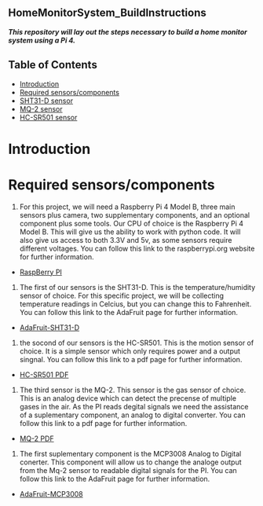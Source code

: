 ## HomeMonitorSystem_BuildInstructions
*__This repository will lay out the steps necessary to build a home monitor system using a Pi 4.__*

## Table of Contents
* [Introduction](#Introduction)
* [Required sensors/components](#RequiredSensors/Components)
* [SHT31-D sensor](#SHT31-D)
* [MQ-2 sensor](#MQ-2)
* [HC-SR501 sensor](#HC-SR501)

# <a name="Introduction"> Introduction </a>

# <a name="RequiredSensors/Components"> Required sensors/components </a>
1.  For this project, we will need a Raspberry Pi 4 Model B, three main sensors plus camera, two supplementary components, and an optional component plus some tools.
Our CPU of choice is the Raspberry Pi 4 Model B. This will give us the ability to work with python code. It will also give us access to both 3.3V and 5v, as some sensors require different voltages. 
You can follow this link to the  raspberrypi.org website for further information.
* [RaspBerry PI](https://www.raspberrypi.org/products/raspberry-pi-4-model-b/)
1.  The first of our sensors is the SHT31-D. This is the temperature/humidity sensor of choice. For this specific project, we will be collecting temperature readings in Celcius, but you can change this to Fahrenheit.
You can follow this link to the AdaFruit page for further information.
* [AdaFruit-SHT31-D](https://www.adafruit.com/product/2857)
1. the socond of our sensors is the HC-SR501. This is the motion sensor of choice. It is a simple sensor which only requires power and a output singnal.
You can follow this link to a pdf page for further information.
* [HC-SR501 PDF](https://www.mpja.com/download/31227sc.pdf)
1. The third sensor is the MQ-2. This sensor is the gas sensor of choice. This is an analog device which can detect the precense of multiple gases in the air. As the PI reads degital signals we need the assistance of a suplementary component, an analog to digital converter. 
You can follow this link to a pdf page for further information.
* [MQ-2 PDF](https://www.pololu.com/file/0J309/MQ2.pdf)
1. The first suplementary component is the MCP3008 Analog to Digital conerter. This component will allow us to change the analoge output from the Mq-2 sensor to readable digital signals for the PI. 
You can follow this link to the AdaFruit page for further information.
* [AdaFruit-MCP3008](https://www.adafruit.com/product/856)

